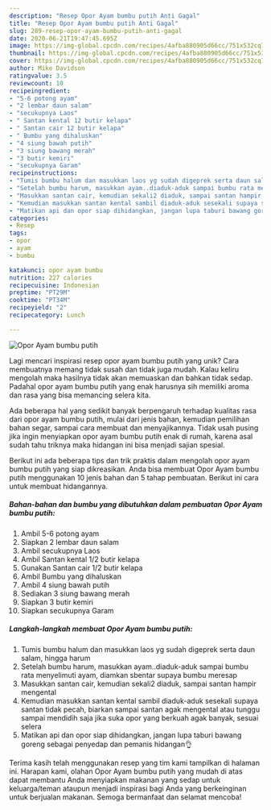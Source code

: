 ```yaml
---
description: "Resep Opor Ayam bumbu putih Anti Gagal"
title: "Resep Opor Ayam bumbu putih Anti Gagal"
slug: 289-resep-opor-ayam-bumbu-putih-anti-gagal
date: 2020-06-21T19:47:45.695Z
image: https://img-global.cpcdn.com/recipes/4afba880905d66cc/751x532cq70/opor-ayam-bumbu-putih-foto-resep-utama.jpg
thumbnail: https://img-global.cpcdn.com/recipes/4afba880905d66cc/751x532cq70/opor-ayam-bumbu-putih-foto-resep-utama.jpg
cover: https://img-global.cpcdn.com/recipes/4afba880905d66cc/751x532cq70/opor-ayam-bumbu-putih-foto-resep-utama.jpg
author: Mike Davidson
ratingvalue: 3.5
reviewcount: 10
recipeingredient:
- "5-6 potong ayam"
- "2 lembar daun salam"
- "secukupnya Laos"
- " Santan kental 12 butir kelapa"
- " Santan cair 12 butir kelapa"
- " Bumbu yang dihaluskan"
- "4 siung bawah putih"
- "3 siung bawang merah"
- "3 butir kemiri"
- "secukupnya Garam"
recipeinstructions:
- "Tumis bumbu halum dan masukkan laos yg sudah digeprek serta daun salam, hingga harum"
- "Setelah bumbu harum, masukkan ayam..diaduk-aduk sampai bumbu rata menyelimuti ayam, diamkan sbentar supaya bumbu meresap"
- "Masukkan santan cair, kemudian sekali2 diaduk, sampai santan hampir mengental"
- "Kemudian masukkan santan kental sambil diaduk-aduk sesekali supaya santan tidak pecah, biarkan sampai santan agak mengental atau tunggu sampai mendidih saja jika suka opor yang berkuah agak banyak, sesuai selera"
- "Matikan api dan opor siap dihidangkan, jangan lupa taburi bawang goreng sebagai penyedap dan pemanis hidangan👌"
categories:
- Resep
tags:
- opor
- ayam
- bumbu

katakunci: opor ayam bumbu 
nutrition: 227 calories
recipecuisine: Indonesian
preptime: "PT29M"
cooktime: "PT34M"
recipeyield: "2"
recipecategory: Lunch

---
```



![Opor Ayam bumbu putih](https://img-global.cpcdn.com/recipes/4afba880905d66cc/751x532cq70/opor-ayam-bumbu-putih-foto-resep-utama.jpg)

Lagi mencari inspirasi resep opor ayam bumbu putih yang unik? Cara membuatnya memang tidak susah dan tidak juga mudah. Kalau keliru mengolah maka hasilnya tidak akan memuaskan dan bahkan tidak sedap. Padahal opor ayam bumbu putih yang enak harusnya sih memiliki aroma dan rasa yang bisa memancing selera kita.

Ada beberapa hal yang sedikit banyak berpengaruh terhadap kualitas rasa dari opor ayam bumbu putih, mulai dari jenis bahan, kemudian pemilihan bahan segar, sampai cara membuat dan menyajikannya. Tidak usah pusing jika ingin menyiapkan opor ayam bumbu putih enak di rumah, karena asal sudah tahu triknya maka hidangan ini bisa menjadi sajian spesial.




Berikut ini ada beberapa tips dan trik praktis dalam mengolah opor ayam bumbu putih yang siap dikreasikan. Anda bisa membuat Opor Ayam bumbu putih menggunakan 10 jenis bahan dan 5 tahap pembuatan. Berikut ini cara untuk membuat hidangannya.

<!--inarticleads1-->

##### Bahan-bahan dan bumbu yang dibutuhkan dalam pembuatan Opor Ayam bumbu putih:

1. Ambil 5-6 potong ayam
1. Siapkan 2 lembar daun salam
1. Ambil secukupnya Laos
1. Ambil  Santan kental 1/2 butir kelapa
1. Gunakan  Santan cair 1/2 butir kelapa
1. Ambil  Bumbu yang dihaluskan
1. Ambil 4 siung bawah putih
1. Sediakan 3 siung bawang merah
1. Siapkan 3 butir kemiri
1. Siapkan secukupnya Garam




<!--inarticleads2-->

##### Langkah-langkah membuat Opor Ayam bumbu putih:

1. Tumis bumbu halum dan masukkan laos yg sudah digeprek serta daun salam, hingga harum
1. Setelah bumbu harum, masukkan ayam..diaduk-aduk sampai bumbu rata menyelimuti ayam, diamkan sbentar supaya bumbu meresap
1. Masukkan santan cair, kemudian sekali2 diaduk, sampai santan hampir mengental
1. Kemudian masukkan santan kental sambil diaduk-aduk sesekali supaya santan tidak pecah, biarkan sampai santan agak mengental atau tunggu sampai mendidih saja jika suka opor yang berkuah agak banyak, sesuai selera
1. Matikan api dan opor siap dihidangkan, jangan lupa taburi bawang goreng sebagai penyedap dan pemanis hidangan👌




Terima kasih telah menggunakan resep yang tim kami tampilkan di halaman ini. Harapan kami, olahan Opor Ayam bumbu putih yang mudah di atas dapat membantu Anda menyiapkan makanan yang sedap untuk keluarga/teman ataupun menjadi inspirasi bagi Anda yang berkeinginan untuk berjualan makanan. Semoga bermanfaat dan selamat mencoba!
